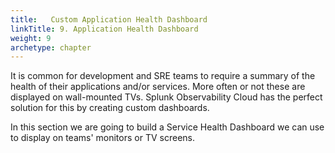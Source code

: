 ```yaml
---
title:   Custom Application Health Dashboard
linkTitle: 9. Application Health Dashboard
weight: 9
archetype: chapter
---
```


It is common for development and SRE teams to require a summary of the health of their applications and/or services. More often or not these are displayed on wall-mounted TVs. Splunk Observability Cloud has the perfect solution for this by creating custom dashboards.

In this section we are going to build a Service Health Dashboard we can use to display on teams' monitors or TV screens.
